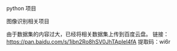 
python 项目

图像识别相关项目

由于数据集的内容过大，已经将相关数据集上传到百度云盘。
链接：https://pan.baidu.com/s/1ibn2Ro8hSV0JhTApIel4fA
提取码：wi6r
